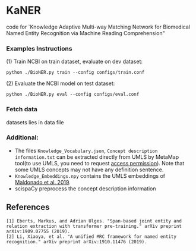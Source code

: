 # KaNER

code for `Knowledge Adaptive Multi-way Matching Network for Biomedical Named Entity Recognition via Machine Reading Comprehension"
###  Examples Instructions
(1) Train NCBI on train dataset, evaluate on dev dataset:
```
python ./BioNER.py train --config configs/train.conf
```

(2) Evaluate the NCBI model on test dataset:
```
python ./BioNER.py eval --config configs/eval.conf
```

### Fetch data
datasets lies in data file

### Additional:
+ The files `Knowledge_Vocabulary.json`, `Concept description information.txt` can be extracted directly from UMLS by  MetaMap tool(to use UMLS, you need to request [access permission](https://www.nlm.nih.gov/research/umls/index.html)). Note that some UMLS concepts may not have any definition sentence.
+ `Knowledge_Embeddings.npy` contains the UMLS embeddings of [Maldonado et al. 2019](https://www.ncbi.nlm.nih.gov/pmc/articles/PMC6568073/).
+ scispaCy  preprocess the concept description information 


## References
```
[1] Eberts, Markus, and Adrian Ulges. "Span-based joint entity and relation extraction with transformer pre-training." arXiv preprint arXiv:1909.07755 (2019).
[2] Li, Xiaoya, et al. "A unified MRC framework for named entity recognition." arXiv preprint arXiv:1910.11476 (2019).
```
